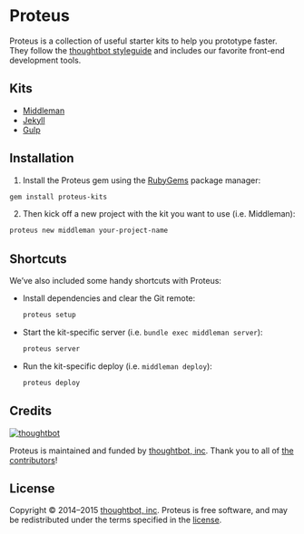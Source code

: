 # Proteus

Proteus is a collection of useful starter kits to help you prototype
faster. They follow the [thoughtbot styleguide](https://github.com/thoughtbot/guides)
and includes our favorite front-end development tools.

## Kits

* [Middleman](http://github.com/thoughtbot/proteus-middleman)
* [Jekyll](http://github.com/thoughtbot/proteus-jekyll)
* [Gulp](http://github.com/thoughtbot/proteus-gulp)

## Installation

1. Install the Proteus gem using the [RubyGems](https://rubygems.org) package manager:

  ```bash
  gem install proteus-kits
  ```

2. Then kick off a new project with the kit you want to use (i.e. Middleman):

  ```bash
  proteus new middleman your-project-name
  ```

## Shortcuts

We’ve also included some handy shortcuts with Proteus:

- Install dependencies and clear the Git remote:

  ```bash
  proteus setup
  ```

- Start the kit-specific server (i.e. `bundle exec middleman server`):

  ```bash
  proteus server
  ```

- Run the kit-specific deploy (i.e. `middleman deploy`):

  ```bash
  proteus deploy
  ```

## Credits

[![thoughtbot](http://images.thoughtbot.com/bourbon/thoughtbot-logo.svg)](http://thoughtbot.com)

Proteus is maintained and funded by [thoughtbot, inc](http://thoughtbot.com). Thank you to all of [the contributors](https://github.com/thoughtbot/proteus-middleman/contributors)!

## License

Copyright © 2014–2015 [thoughtbot, inc](http://thoughtbot.com). Proteus is free software, and may be redistributed under the terms specified in the [license](LICENSE.md).
